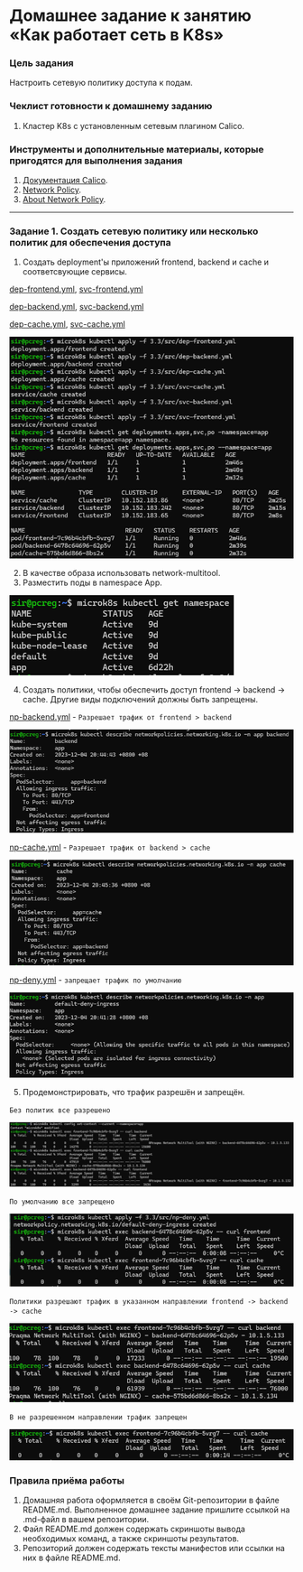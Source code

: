# Домашнее задание к занятию «Как работает сеть в K8s»

### Цель задания

Настроить сетевую политику доступа к подам.

### Чеклист готовности к домашнему заданию

1. Кластер K8s с установленным сетевым плагином Calico.

### Инструменты и дополнительные материалы, которые пригодятся для выполнения задания

1. [Документация Calico](https://www.tigera.io/project-calico/).
2. [Network Policy](https://kubernetes.io/docs/concepts/services-networking/network-policies/).
3. [About Network Policy](https://docs.projectcalico.org/about/about-network-policy).

-----

### Задание 1. Создать сетевую политику или несколько политик для обеспечения доступа

1. Создать deployment'ы приложений frontend, backend и cache и соответсвующие сервисы.

[dep-frontend.yml](src%2Fdep-frontend.yml), [svc-frontend.yml](src%2Fsvc-frontend.yml)

[dep-backend.yml](src%2Fdep-backend.yml), [svc-backend.yml](src%2Fsvc-backend.yml)

[dep-cache.yml](src%2Fdep-cache.yml), [svc-cache.yml](src%2Fsvc-cache.yml)

![apply.png](img%2Fapply.png)

2. В качестве образа использовать network-multitool.
3. Разместить поды в namespace App.

![namespaces.png](img%2Fnamespaces.png)

4. Создать политики, чтобы обеспечить доступ frontend -> backend -> cache. Другие виды подключений должны быть запрещены.

[np-backend.yml](src%2Fnp-backend.yml) - `Разрешает трафик от frontend > backend`

![front2back.png](img%2Ffront2back.png)

[np-cache.yml](src%2Fnp-cache.yml) - `Разрешает трафик от backend > cache`

![back2cache.png](img%2Fback2cache.png)

[np-deny.yml](src%2Fnp-deny.yml) - `запрещает трафик по умолчанию`

![np-deny.png](img%2Fnp-deny.png)

5. Продемонстрировать, что трафик разрешён и запрещён.

`Без политик все разрешено`

![allowall.png](img%2Fallowall.png)

`По умолчанию все запрещено`

![denyall.png](img%2Fdenyall.png)

`Политики разрешают трафик в указанном направлении frontend -> backend -> cache`

![test_allow.png](img%2Ftest_allow.png)

`В не разрешенном направлении трафик запрещен`

![test_not_allow.png](img%2Ftest_not_allow.png)

### Правила приёма работы

1. Домашняя работа оформляется в своём Git-репозитории в файле README.md. Выполненное домашнее задание пришлите ссылкой на .md-файл в вашем репозитории.
2. Файл README.md должен содержать скриншоты вывода необходимых команд, а также скриншоты результатов.
3. Репозиторий должен содержать тексты манифестов или ссылки на них в файле README.md.
